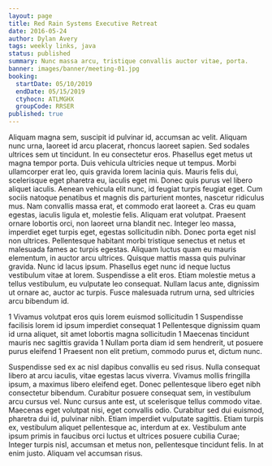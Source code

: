 ```yaml
---
layout: page
title: Red Rain Systems Executive Retreat
date: 2016-05-24
author: Dylan Avery
tags: weekly links, java
status: published
summary: Nunc massa arcu, tristique convallis auctor vitae, porta.
banner: images/banner/meeting-01.jpg
booking:
  startDate: 05/10/2019
  endDate: 05/15/2019
  ctyhocn: ATLMGHX
  groupCode: RRSER
published: true
---
```

Aliquam magna sem, suscipit id pulvinar id, accumsan ac velit. Aliquam nunc urna, laoreet id arcu placerat, rhoncus laoreet sapien. Sed sodales ultrices sem ut tincidunt. In eu consectetur eros. Phasellus eget metus ut magna tempor porta. Duis vehicula ultricies neque ut tempus. Morbi ullamcorper erat leo, quis gravida lorem lacinia quis. Mauris felis dui, scelerisque eget pharetra eu, iaculis eget mi. Donec quis purus vel libero aliquet iaculis. Aenean vehicula elit nunc, id feugiat turpis feugiat eget. Cum sociis natoque penatibus et magnis dis parturient montes, nascetur ridiculus mus.
Nam convallis massa erat, et commodo erat laoreet a. Cras eu quam egestas, iaculis ligula et, molestie felis. Aliquam erat volutpat. Praesent ornare lobortis orci, non laoreet urna blandit nec. Integer leo massa, imperdiet eget turpis eget, egestas sollicitudin nibh. Donec porta eget nisl non ultrices. Pellentesque habitant morbi tristique senectus et netus et malesuada fames ac turpis egestas. Aliquam luctus quam eu mauris elementum, in auctor arcu ultrices. Quisque mattis massa quis pulvinar gravida. Nunc id lacus ipsum. Phasellus eget nunc id neque luctus vestibulum vitae at lorem. Suspendisse a elit eros. Etiam molestie metus a tellus vestibulum, eu vulputate leo consequat. Nullam lacus ante, dignissim ut ornare ac, auctor ac turpis. Fusce malesuada rutrum urna, sed ultricies arcu bibendum id.

1 Vivamus volutpat eros quis lorem euismod sollicitudin
1 Suspendisse facilisis lorem id ipsum imperdiet consequat
1 Pellentesque dignissim quam id urna aliquet, sit amet lobortis magna sollicitudin
1 Maecenas tincidunt mauris nec sagittis gravida
1 Nullam porta diam id sem hendrerit, ut posuere purus eleifend
1 Praesent non elit pretium, commodo purus et, dictum nunc.

Suspendisse sed ex ac nisl dapibus convallis eu sed risus. Nulla consequat libero at arcu iaculis, vitae egestas lacus viverra. Vivamus mollis fringilla ipsum, a maximus libero eleifend eget. Donec pellentesque libero eget nibh consectetur bibendum. Curabitur posuere consequat sem, in vestibulum arcu cursus vel. Nunc cursus ante est, ut scelerisque tellus commodo vitae. Maecenas eget volutpat nisi, eget convallis odio.
Curabitur sed dui euismod, pharetra dui id, pulvinar nibh. Etiam imperdiet vulputate sagittis. Etiam turpis ex, vestibulum aliquet pellentesque ac, interdum at ex. Vestibulum ante ipsum primis in faucibus orci luctus et ultrices posuere cubilia Curae; Integer turpis nisl, accumsan et metus non, pellentesque tincidunt felis. In at enim justo. Aliquam vel accumsan risus.
